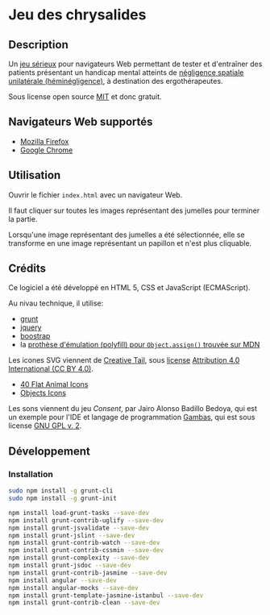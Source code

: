 # Jeu des chrysalides

## Description

Un [jeu sérieux](https://fr.wikipedia.org/wiki/Jeu_s%C3%A9rieux) pour navigateurs
Web permettant de tester et d'entraîner des patients présentant un handicap mental
atteints de [négligence spatiale unilatérale (héminégligence)](https://fr.wikipedia.org/wiki/Négligence_spatiale_unilatérale),
à destination des ergothérapeutes.

Sous license open source [MIT](https://tldrlegal.com/license/mit-license) et donc gratuit.

## Navigateurs Web supportés

- [Mozilla Firefox](https://www.mozilla.org/fr/firefox/)
- [Google Chrome](https://www.google.fr/chrome/browser/desktop/index.html)

## Utilisation

Ouvrir le fichier `index.html` avec un navigateur Web.

Il faut cliquer sur toutes les images représentant des jumelles pour terminer la
partie.

Lorsqu'une image représentant des jumelles a été sélectionnée, elle se transforme
en une image représentant un papillon et n'est plus cliquable.

## Crédits

Ce logiciel a été développé en HTML 5, CSS et JavaScript (ECMAScript).

Au nivau technique, il utilise:

- [grunt](https://gruntjs.com/)
- [jquery](https://jquery.com/)
- [boostrap](http://getbootstrap.com/)
- la [prothèse d'émulation (polyfill) pour `Object.assign()` trouvée sur MDN](https://developer.mozilla.org/fr/docs/Web/JavaScript/Reference/Objets_globaux/Object/assign#Proth%C3%A8se_d%27%C3%A9mulation_(polyfill))

Les icones SVG viennent de [Creative Tail](https://www.creativetail.com/), sous
[license](https://www.creativetail.com/licensing/) [Attribution 4.0 International
(CC BY 4.0)](https://creativecommons.org/licenses/by/4.0/).

- [40 Flat Animal Icons](https://www.creativetail.com/40-free-flat-animal-icons/)
- [Objects Icons](https://www.creativetail.com/free-objects-icons/)

Les sons viennent du jeu *Consent*, par Jairo Alonso Badillo Bedoya, qui est un
exemple pour l'IDE et langage de programmation [Gambas](http://gambas.sourceforge.net/),
qui est sous license [GNU GPL v. 2](https://tldrlegal.com/license/gnu-general-public-license-v2).

## Développement

### Installation

```bash
sudo npm install -g grunt-cli
sudo npm install -g grunt-init

npm install load-grunt-tasks --save-dev
npm install grunt-contrib-uglify --save-dev
npm install grunt-jsvalidate --save-dev
npm install grunt-jslint --save-dev
npm install grunt-contrib-watch --save-dev
npm install grunt-contrib-cssmin --save-dev
npm install grunt-complexity --save-dev
npm install grunt-jsdoc --save-dev
npm install grunt-contrib-jasmine --save-dev
npm install angular --save-dev
npm install angular-mocks --save-dev
npm install grunt-template-jasmine-istanbul --save-dev
npm install grunt-contrib-clean --save-dev
```
